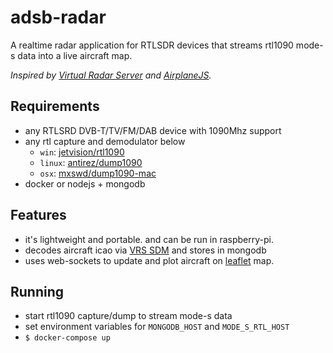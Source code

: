 # adsb-radar

A realtime radar application for RTLSDR devices that streams rtl1090 mode-s data into a live aircraft map. 

*Inspired by [Virtual Radar Server](https://github.com/vradarserver/vrs) and [AirplaneJS](https://github.com/watson/airplanejs).*

## Requirements
- any RTLSRD DVB-T/TV/FM/DAB device with 1090Mhz support
- any rtl capture and demodulator below
    - `win`: [jetvision/rtl1090](https://rtl1090.com)
    - `linux`: [antirez/dump1090](https://github.com/antirez/dump1090)
    - `osx`: [mxswd/dump1090-mac](https://github.com/mxswd/dump1090-mac)
- docker or nodejs + mongodb

## Features
- it's lightweight and portable. and can be run in raspberry-pi.
- decodes aircraft icao via [VRS SDM](https://sdm.virtualradarserver.co.uk/) and stores in mongodb
- uses web-sockets to update and plot aircraft on [leaflet](https://github.com/Leaflet/Leaflet) map.

## Running
- start rtl1090 capture/dump to stream mode-s data
- set environment variables for `MONGODB_HOST` and `MODE_S_RTL_HOST`
- `$ docker-compose up`